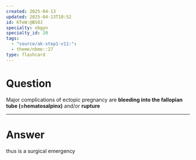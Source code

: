 ```yaml
---
created: 2025-04-13
updated: 2025-04-13T10:52
id: KTeW:@BSOJ
specialty: obgyn
specialty_id: 20
tags:
  - "source/ak-step1-v11:": 
  - theme/nbme::27
type: flashcard
---
```


# Question
Major complications of ectopic pregnancy are **bleeding into the fallopian tube (=hematosalpinx)** and/or **rupture**

---

# Answer
thus is a surgical emergency